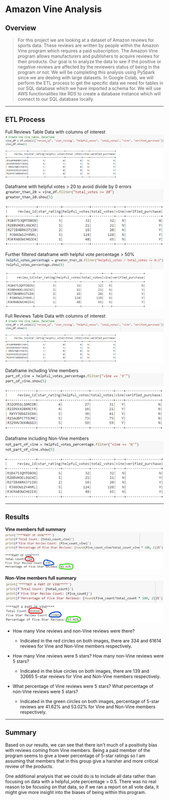 # **Amazon Vine Analysis**

## **Overview**
> For this project we are looking at a dataset of Amazon reviews for sports data. These reviews are written by people within the Amazon Vine program which requires a paid subscription. The Amazon Vine program allows manufacturers and publishers to acquire reviews for their products. Our goal is to analyze the data to see if the positive or negative reviews are affected by the reviewers status of being in the program or not. We will be completing this analysis using PySpark since we are dealing with large datasets. In Google Colab, we will perform the ETL process to get the specific data we need for tables in our SQL database which we have imported a schema for. We will use AWS functionalities like RDS to create a database instance which will connect to our SQL database locally. 
---

## **ETL Process**

Full Reviews Table Data with columns of interest
![](https://github.com/mooshak21/Amazon_Vine_Analysis/blob/main/Resources/VineTable.png)

Dataframe with helpful votes > 20 to avoid divide by 0 errors
![](https://github.com/mooshak21/Amazon_Vine_Analysis/blob/main/Resources/GreaterThan20.png)

Further filtered dataframe with helpful vote percentage > 50%
![](https://github.com/mooshak21/Amazon_Vine_Analysis/blob/main/Resources/HelpfulVotesPercent.png)

Full Reviews Table Data with columns of interest
![](https://github.com/mooshak21/Amazon_Vine_Analysis/blob/main/Resources/VineTable.png)

Dataframe including Vine members
![](https://github.com/mooshak21/Amazon_Vine_Analysis/blob/main/Resources/PartOfVine.png)

Dataframe including Non-Vine members
![](https://github.com/mooshak21/Amazon_Vine_Analysis/blob/main/Resources/NotPartOfVine.png)

---

## **Results** 

**Vine members full summary**
![](https://github.com/mooshak21/Amazon_Vine_Analysis/blob/main/Resources/InkedVineFullSummary.jpg)

**Non-Vine members full summary**
![](https://github.com/mooshak21/Amazon_Vine_Analysis/blob/main/Resources/InkedNonVineFullSummary.jpg)

* How many Vine reviews and non-Vine reviews were there?
    * Indicated in the red circles on both images, there are 334 and 61614 reviews for Vine and Non-Vine members respectively.

* How many Vine reviews were 5 stars? How many non-Vine reviews were 5 stars? 
    * Indicated in the blue circles on both images, there are 139 and 32665 5-star reviews for Vine and Non-Vine members respectively.
  
* What percentage of Vine reviews were 5 stars? What percentage of non-Vine reviews were 5 stars?
    * Indicated in the green circles on both images, percentage of 5-star reviews are 41.62% and 53.02% for Vine and Non-Vine members respectively.
---

## **Summary** 
Based on our results, we can see that there isn't much of a positivity bias with reviews coming from Vine members. Being a paid member of the program seems to give a lower percentage of 5-star ratings so I am assuming that members that in this group give a harsher and more critical review of the products.

One additional analysis that we could do is to include all data rather than focusing on data with a helpful_vote percentage > 0.5. There was no real reason to be focusing on that data, so if we ran a report on all vote data, it might give more insight into the biases of being within this program. 
